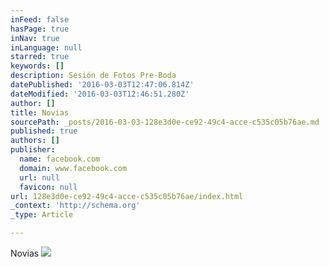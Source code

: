```yaml
---
inFeed: false
hasPage: true
inNav: true
inLanguage: null
starred: true
keywords: []
description: Sesión de Fotos Pre-Boda
datePublished: '2016-03-03T12:47:06.814Z'
dateModified: '2016-03-03T12:46:51.280Z'
author: []
title: Novias
sourcePath: _posts/2016-03-03-128e3d0e-ce92-49c4-acce-c535c05b76ae.md
published: true
authors: []
publisher:
  name: facebook.com
  domain: www.facebook.com
  url: null
  favicon: null
url: 128e3d0e-ce92-49c4-acce-c535c05b76ae/index.html
_context: 'http://schema.org'
_type: Article

---
```

Novias
![](https://s3-us-west-2.amazonaws.com/the-grid-img/p/5fc49e3a1d79efc6c4577cd7c078a2b6d133714f.jpg)